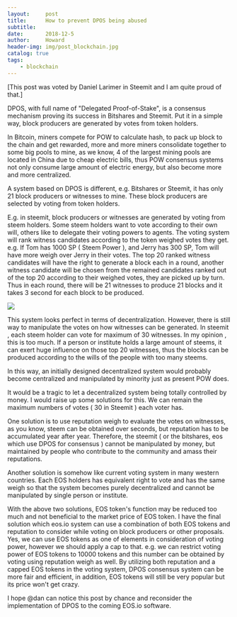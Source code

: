 ```yaml
---
layout:     post
title:      How to prevent DPOS being abused
subtitle:   
date:       2018-12-5
author:     Howard
header-img: img/post_blockchain.jpg
catalog: true
tags:
    - blockchain
---
```



[This post was voted by Daniel Larimer in Steemit and I am quite proud of that.]


DPOS, with full name of  "Delegated Proof-of-Stake", is  a  consensus mechanism proving its success in Bitshares and Steemit.   Put it in a simple way,  block producers are generated by votes from token holders.




In Bitcoin,  miners compete for POW to calculate hash, to  pack up block to the chain and get rewarded,  more and more miners consolidate together to some big pools to mine,  as we know,  4 of the largest mining pools are located in China due to cheap electric bills, thus POW  consensus systems not only consume large amount of electric energy, but also become more and more centralized. 




A system based on DPOS is different,   e.g.  Bitshares or Steemit, it has only 21 block producers or witnesses to mine.  These block producers are selected by voting from token holders.





E.g.  in steemit,  block producers or witnesses are generated by voting from steem holders.   Some steem holders want to vote according to their own will, others like to delegate their voting powers to agents.   The voting system will rank witness candidates according to the token weighed votes they get.   e.g. If Tom has 1000 SP ( Steem Power ),  and Jerry has 300 SP,  Tom will have more  weigh over Jerry in their votes.   The top 20 ranked witness candidates will have the right to generate a block each in a round, another witness candidate will be chosen from the remained candidates ranked out of the top 20 according to their weighed votes, they are picked up  by turn.  Thus in each round, there will be 21 witnesses to produce 21 blocks and it takes 3 second for each block to be produced. 



![](https://steemitimages.com/DQmTvsV8gYxGW4ZoWXTaodu19idqBBUVm7ggBmb1yK4x1Um/image.png)



This system looks perfect in terms of decentralization. However, there is still way to manipulate the votes on how witnesses can be generated.  In steemit , each steem holder can  vote for maximum of 30 witnesses.  In my opinion ,  this is too much.  If a person or institute holds a large amount of steems, it can exert huge influence on those top 20 witnesses, thus the blocks can be produced according to the wills of the people with too many steems.  




In this way, an initially designed decentralized system would probably become centralized and manipulated by minority just as present POW does. 





It would be a tragic to let a decentralized system being totally controlled by money.  I would raise up some solutions for this. We can remain the maximum numbers of votes  ( 30 in Steemit )  each voter has.




One solution is to use reputation weigh to evaluate the votes on witnesses, as you know, steem can be obtained over seconds, but reputation has to be accumulated year after year.  Therefore, the steemit ( or the bitshares, eos which use DPOS for consensus ) cannot be manipulated by money, but maintained by people who contribute to the community and amass their reputations.




Another solution is somehow like current voting system in many western countries. Each EOS holders has equivalent right to vote and has the same weigh so that the system becomes purely decentralized and cannot be manipulated by single person or institute. 






With the above two solutions, EOS token's function may be reduced too much and not beneficial to the market price of EOS token.  I have the final solution which eos.io system can use a combination of both EOS tokens and reputation to consider while voting on block producers or other proposals.   Yes, we can use EOS tokens as one of elements in consideration of voting power, however we should apply a cap to that.  e.g.  we can restrict voting power of EOS tokens to 10000 tokens and this number can be obtained by voting using reputation weigh as well.  By  utilizing both reputation and a capped EOS tokens in the voting system,  DPOS consensus system can be more fair and efficient, in addition, EOS tokens will still be very popular but its price won't get crazy. 




I hope @dan can notice this post by chance and reconsider the implementation of DPOS to the coming EOS.io software.  
